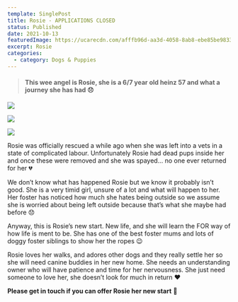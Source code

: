 ```yaml
---
template: SinglePost
title: Rosie - APPLICATIONS CLOSED
status: Published
date: 2021-10-13
featuredImage: https://ucarecdn.com/afffb96d-aa3d-4058-8ab8-ebe85be9833b/-/crop/288x168/107,202/-/preview/
excerpt: Rosie
categories:
  - category: Dogs & Puppies
---
```

> #### This wee angel is Rosie, she is a 6/7 year old heinz 57 and what a journey she has had 😞

![](https://ucarecdn.com/9ba32ced-e6b7-409a-ac48-4bc0d3b7bc6f/)

![](https://ucarecdn.com/5806ed9b-8fcd-4c35-b6d3-c6bfff0fe5d4/)

![](https://ucarecdn.com/3fcb20e7-0213-416b-8673-87896f1afc4d/)

Rosie was officially rescued a while ago when she was left into a vets in a state of complicated labour. Unfortunately Rosie had dead pups inside her and once these were removed and she was spayed... no one ever returned for her 💔

We don’t know what has happened Rosie but we know it probably isn’t good. She is a very timid girl, unsure of a lot and what will happen to her. Her foster has noticed how much she hates being outside so we assume she is worried about being left outside because that’s what she maybe had before 😞

Anyway, this is Rosie’s new start. New life, and she will learn the FOR way of how life is ment to be. She has one of the best foster mums and lots of doggy foster siblings to show her the ropes 😉

Rosie loves her walks, and adores other dogs and they really settle her so she will need canine buddies in her new home. She needs an understanding owner who will have patience and time for her nervousness. She just need someone to love her, she doesn’t look for much in return ❤️

**Please get in touch if you can offer Rosie her new start** 🐶